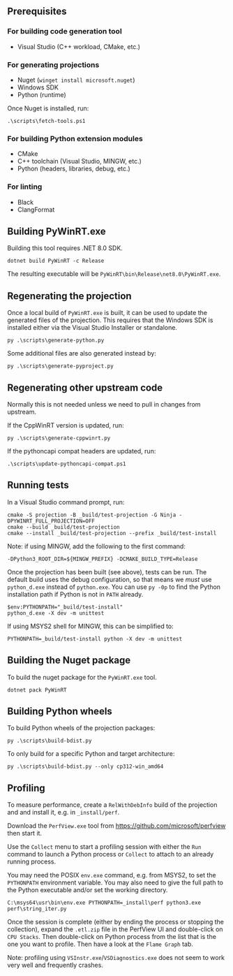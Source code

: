 

## Prerequisites

### For building code generation tool

- Visual Studio (C++ workload, CMake, etc.)

### For generating projections

- Nuget (`winget install microsoft.nuget`)
- Windows SDK
- Python (runtime)

Once Nuget is installed, run:

    .\scripts\fetch-tools.ps1

### For building Python extension modules

- CMake
- C++ toolchain (Visual Studio, MINGW, etc.)
- Python (headers, libraries, debug, etc.)

### For linting

- Black
- ClangFormat

## Building PyWinRT.exe

Building this tool requires .NET 8.0 SDK.

    dotnet build PyWinRT -c Release

The resulting executable will be `PyWinRT\bin\Release\net8.0\PyWinRT.exe`.


## Regenerating the projection

Once a local build of `PyWinRT.exe` is built, it can be used to update
the generated files of the projection. This requires that the Windows SDK is
installed either via the Visual Studio Installer or standalone.

    py .\scripts\generate-python.py

Some additional files are also generated instead by:

    py .\scripts\generate-pyproject.py

## Regenerating other upstream code

Normally this is not needed unless we need to pull in changes from upstream.

If the CppWinRT version is updated, run:

    py .\scripts\generate-cppwinrt.py

If the pythoncapi compat headers are updated, run:

    .\scripts\update-pythoncapi-compat.ps1

## Running tests

In a Visual Studio command prompt, run:

    cmake -S projection -B _build/test-projection -G Ninja -DPYWINRT_FULL_PROJECTION=OFF
    cmake --build _build/test-projection
    cmake --install _build/test-projection --prefix _build/test-install

Note: if using MINGW, add the following to the first command:

    -DPython3_ROOT_DIR=${MINGW_PREFIX} -DCMAKE_BUILD_TYPE=Release

Once the projection has been built (see above), tests can be run. The default
build uses the debug configuration, so that means we _must_ use `python_d.exe`
instead of `python.exe`. You can use `py -0p` to find the Python installation
path if Python is not in `PATH` already.

    $env:PYTHONPATH="_build/test-install"
    python_d.exe -X dev -m unittest

If using MSYS2 shell for MINGW, this can be simplified to:

    PYTHONPATH=_build/test-install python -X dev -m unittest

## Building the Nuget package

To build the nuget package for the `PyWinRT.exe` tool.

    dotnet pack PyWinRT

## Building Python wheels

To build Python wheels of the projection packages:

    py .\scripts\build-bdist.py

To only build for a specific Python and target architecture:

    py .\scripts\build-bdist.py --only cp312-win_amd64


## Profiling

To measure performance, create a `RelWithDebInfo` build of the projection and
and install it, e.g. in `_install/perf`.

Download the `PerfView.exe` tool from <https://github.com/microsoft/perfview>
then start it.

Use the `Collect` menu to start a profiling session with either the `Run`
command to launch a Python process or `Collect` to attach to an already running
process.

You may need the POSIX `env.exe` command, e.g. from MSYS2, to set the `PYTHONPATH`
environment variable. You may also need to give the full path to the Python
executable and/or set the working directory.

    C:\msys64\usr\bin\env.exe PYTHONPATH=_install\perf python3.exe perf\string_iter.py

Once the session is complete (either by ending the process or stopping the
collection), expand the `.etl.zip` file in the PerfView UI and double-click on
`CPU Stacks`. Then double-click on Python process from the list that is the
one you want to profile. Then have a look at the `Flame Graph` tab.

Note: profiling using `VSInstr.exe`/`VSDiagnostics.exe` does not seem to work
very well and frequently crashes.
